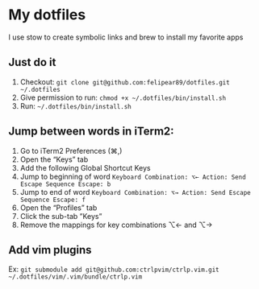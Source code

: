 # My dotfiles
I use stow to create symbolic links and brew to install my favorite apps

## Just do it
1. Checkout: `git clone git@github.com:felipear89/dotfiles.git ~/.dotfiles`
2. Give permission to run: `chmod +x ~/.dotfiles/bin/install.sh`
3. Run: `~/.dotfiles/bin/install.sh`

## Jump between words in iTerm2:
1. Go to iTerm2 Preferences (⌘,)
2. Open the “Keys” tab
3. Add the following Global Shortcut Keys
4. Jump to beginning of word `Keyboard Combination: ⌥←
Action: Send Escape Sequence
Escape: b`
5. Jump to end of word `Keyboard Combination: ⌥→
Action: Send Escape Sequence
Escape: f`
6. Open the “Profiles” tab
7. Click the sub-tab ”Keys”
8. Remove the mappings for key combinations ⌥← and ⌥→

## Add vim plugins
Ex:
`git submodule add git@github.com:ctrlpvim/ctrlp.vim.git ~/.dotfiles/vim/.vim/bundle/ctrlp.vim`
